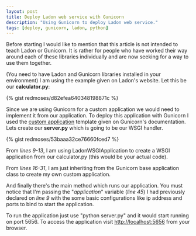 ```yaml
---
layout: post
title: Deploy Ladon web service with Gunicorn
description: "Using Gunicorn to deploy Ladon web service."
tags: [deploy, gunicorn, ladon, python]
---
```


Before starting I would like to mention that this article is not intended to teach Ladon or Gunicorn. 
It is rather for people who have worked their way around each of these libraries individually and are 
now seeking for a way to use them together. <!-- more -->

(You need to have Ladon and Gunicorn libraries installed in your environment)
I am using the example given on Ladon's website. Let this be our **calculator.py**:

{% gist redmoses/d82efea640348198871c %}

Since we are using Gunicorn for a custom application we would need to implement it from our application. To deploy this application with Gunicorn I used the [custom application](http://docs.gunicorn.org/en/latest/custom.html) template given on Gunicorn's documentation. Lets create our <b>server.py</b> which is going to be our WSGI handler.

{% gist redmoses/53baaa32ce76660fced7 %}

From *lines 9-13*, I am using LadonWSGIApplication to create a WSGI application from our calculator.py (this would be your actual code).

From *lines 16-31*, I am just inheriting from the Gunicorn base application class to create my own custom application.

And finally there's the main method which runs our application. You must notice that I'm passing the "*application*" variable (*line 45*) I had previously declared on *line 9* with the some basic configurations like ip address and ports to bind to start the application.

To run the application just use "python server.py" and it would start running on port 5656. To access the application visit [http://localhost:5656](http://localhost:5656) from your browser.
